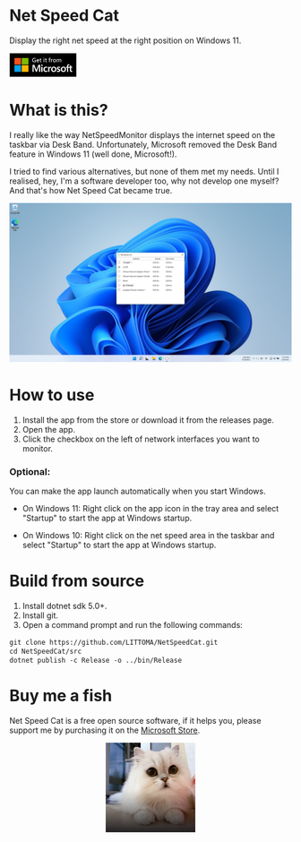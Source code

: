 # Net Speed Cat
Display the right net speed at the right position on Windows 11.

<a href="https://www.microsoft.com/store/apps/9NVX14QXWWM1"><img src="get-it-from-MS.png" width="120"></a><br/>


# What is this?
I really like the way NetSpeedMonitor displays the internet speed on the taskbar via Desk Band. Unfortunately, Microsoft removed the Desk Band feature in Windows 11 (well done, Microsoft!).

I tried to find various alternatives, but none of them met my needs. Until I realised, hey, I'm a software developer too, why not develop one myself? And that's how Net Speed Cat became true.

<div align="center">
<img src="Screenshot.png"/>
</div>

# How to use
1. Install the app from the store or download it from the releases page.
2. Open the app.
3. Click the checkbox on the left of network interfaces you want to monitor.

### Optional:
You can make the app launch automatically when you start Windows.

* On Windows 11: Right click on the app icon in the tray area and select "Startup" to start the app at Windows startup.

* On Windows 10: Right click on the net speed area in the taskbar and select "Startup" to start the app at Windows startup.

# Build from source
1. Install dotnet sdk 5.0+.
2. Install git.
3. Open a command prompt and run the following commands:
```
git clone https://github.com/LITTOMA/NetSpeedCat.git
cd NetSpeedCat/src
dotnet publish -c Release -o ../bin/Release
```

# Buy me a fish
Net Speed Cat is a free open source software, if it helps you, please support me by purchasing it on the [Microsoft Store](https://www.microsoft.com/store/apps/9NVX14QXWWM1).

<div align="center">
<img src="src/cat.jpg" width="160"/>
</div>